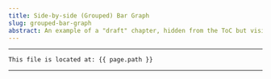 ```yaml
---
title: Side-by-side (Grouped) Bar Graph
slug: grouped-bar-graph
abstract: An example of a "draft" chapter, hidden from the ToC but visible in the outline.
---
```



---
```
This file is located at: {{ page.path }}
```
---



